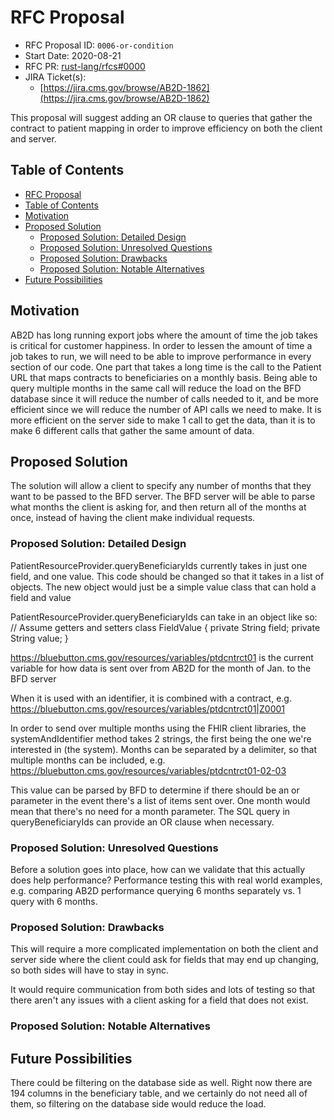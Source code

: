 # RFC Proposal
[RFC Proposal]: #rfc-proposal

* RFC Proposal ID: `0006-or-condition`
* Start Date: 2020-08-21
* RFC PR: [rust-lang/rfcs#0000](https://github.com/rust-lang/rfcs/pull/0000)
* JIRA Ticket(s):
    * [https://jira.cms.gov/browse/AB2D-1862](https://jira.cms.gov/browse/AB2D-1862)

This proposal will suggest adding an OR clause to queries that gather the contract to patient mapping in order
to improve efficiency on both the client and server. 

## Table of Contents
[Table of Contents]: #table-of-contents

* [RFC Proposal](#rfc-proposal)
* [Table of Contents](#table-of-contents)
* [Motivation](#motivation)
* [Proposed Solution](#proposed-solution)
    * [Proposed Solution: Detailed Design](#proposed-solution-detailed-design)
    * [Proposed Solution: Unresolved Questions](#proposed-solution-unresolved-questions)
    * [Proposed Solution: Drawbacks](#proposed-solution-drawbacks)
    * [Proposed Solution: Notable Alternatives](#proposed-solution-notable-alternatives)
* [Future Possibilities](#future-possibilities)

## Motivation
[Motivation]: #motivation

AB2D has long running export jobs where the amount of time the job takes is critical for customer happiness. In order to
lessen the amount of time a job takes to run, we will need to be able to improve performance in every section of our code.
One part that takes a long time is the call to the Patient URL that maps contracts to beneficiaries on a monthly basis.
Being able to query multiple months in the same call will reduce the load on the BFD database since it will reduce the 
number of calls needed to it, and be more efficient since we will reduce the number of API calls we need to make. It is more
efficient on the server side to make 1 call to get the data, than it is to make 6 different calls that gather the same amount
of data.

## Proposed Solution
[Proposed Solution]: #proposed-solution

The solution will allow a client to specify any number of months that they want to be passed to the BFD server. The BFD server
will be able to parse what months the client is asking for, and then return all of the months at once, instead of having the client
make individual requests.


### Proposed Solution: Detailed Design
[Proposed Solution: Detailed Design]: #proposed-solution-detailed-design

PatientResourceProvider.queryBeneficiaryIds currently takes in just one field, and one value. This code should
be changed so that it takes in a list of objects. The new object would just be a simple value class that can 
hold a field and value 

PatientResourceProvider.queryBeneficiaryIds can take in an object like so:
// Assume getters and setters
class FieldValue {
    private String field;
    private String value; 
}

https://bluebutton.cms.gov/resources/variables/ptdcntrct01
is the current variable for how data is sent over from AB2D for the month of Jan. to the BFD server

When it is used with an identifier, it is combined with a contract, e.g. 
https://bluebutton.cms.gov/resources/variables/ptdcntrct01|Z0001

In order to send over multiple months using the FHIR client libraries, the systemAndIdentifier method takes
2 strings, the first being the one we're interested in (the system). Months can be separated by a delimiter, so
that multiple months can be included, e.g. https://bluebutton.cms.gov/resources/variables/ptdcntrct01-02-03

This value can be parsed by BFD to determine if there should be an or parameter in the event there's a list of items
sent over. One month would mean that there's no need for a month parameter. The SQL query in queryBeneficiaryIds
can provide an OR clause when necessary.

### Proposed Solution: Unresolved Questions
[Proposed Solution: Unresolved Questions]: #proposed-solution-unresolved-questions

Before a solution goes into place, how can we validate that this actually does help performance?
Performance testing this with real world examples, e.g. comparing AB2D performance querying 6 months separately
vs. 1 query with 6 months.

### Proposed Solution: Drawbacks
[Proposed Solution: Drawbacks]: #proposed-solution-drawbacks

This will require a more complicated implementation on both the client and server side where
the client could ask for fields that may end up changing, so both sides will have to stay in sync.

It would require communication from both sides and lots of testing so that there aren't any issues with
a client asking for a field that does not exist.

### Proposed Solution: Notable Alternatives
[Proposed Solution: Notable Alternatives]: #proposed-solution-notable-alternatives



## Future Possibilities
[Future Possibilities]: #future-possibilities

There could be filtering on the database side as well. Right now there are 194 columns
in the beneficiary table, and we certainly do not need all of them, so filtering on the 
database side would reduce the load.